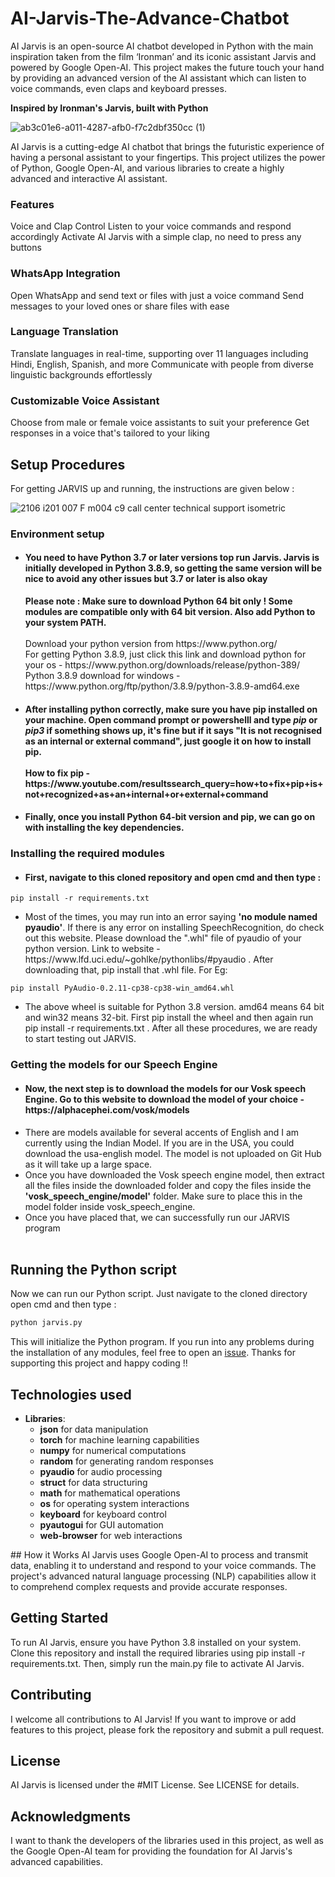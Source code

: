 # AI-Jarvis-The-Advance-Chatbot
AI Jarvis is an open-source AI chatbot developed in Python with the main inspiration taken from the film ‘Ironman’ and its iconic assistant Jarvis and powered by Google Open-AI. This project makes the future touch your hand by providing an advanced version of the AI assistant which can listen to voice commands, even claps and keyboard presses.

**Inspired by Ironman's Jarvis, built with Python**

![ab3c01e6-a011-4287-afb0-f7c2dbf350cc (1)](https://github.com/user-attachments/assets/011db23b-bbdd-4007-b469-8a94665eab7c)

AI Jarvis is a cutting-edge AI chatbot that brings the futuristic experience of having a personal assistant to your fingertips. This project utilizes the power of Python, Google Open-AI, and various libraries to create a highly advanced and interactive AI assistant.

### Features
Voice and Clap Control
Listen to your voice commands and respond accordingly Activate AI Jarvis with a simple clap, no need to press any buttons

### WhatsApp Integration
Open WhatsApp and send text or files with just a voice command Send messages to your loved ones or share files with ease

### Language Translation
Translate languages in real-time, supporting over 11 languages including Hindi, English, Spanish, and more Communicate with people from diverse linguistic backgrounds effortlessly

### Customizable Voice Assistant
Choose from male or female voice assistants to suit your preference Get responses in a voice that's tailored to your liking

## Setup Procedures
For getting JARVIS up and running, the instructions are given below :

![2106 i201 007 F m004 c9 call center technical support isometric](https://github.com/user-attachments/assets/63ee6a5f-ab32-4d47-8993-68fde29ff18f)

### Environment setup
<ul>
  <li> <h4> You need to have Python 3.7 or later versions top run Jarvis. Jarvis is initially developed in Python 3.8.9, so getting the same version will be nice to avoid any other issues but 3.7 or later is also okay</h4> <b>Please note : Make sure to download Python 64 bit only ! Some modules are compatible only with 64 bit version. Also add Python to your system PATH.</b> <br><br> Download your python version from https://www.python.org/ <br> For getting Python 3.8.9, just click this link and download python for your os - https://www.python.org/downloads/release/python-389/ <br> Python 3.8.9 download for windows - https://www.python.org/ftp/python/3.8.9/python-3.8.9-amd64.exe <br></li>
  
  <li> <h4> After installing python correctly, make sure you have pip installed on your machine. Open command prompt or powershelll and type <i>pip</i> or <i>pip3</i> if something shows up, it's fine but if it says "It is not recognised as an internal or external command", just google it on how to install pip.<br><br>How to fix pip - https://www.youtube.com/resultssearch_query=how+to+fix+pip+is+not+recognized+as+an+internal+or+external+command</h4></li>
  
  <li><h4>Finally, once you install Python 64-bit version and pip, we can go on with installing the key dependencies. <br></h4></li>
</ul>

### Installing the required modules

<ul>
  <li><h4> First, navigate to this cloned repository and open cmd and then type : </h4></li>
</ul>

```
pip install -r requirements.txt
```
<ul>
  <li>Most of the times, you may run into an error saying <b>'no module named pyaudio'</b>. If there is any error on installing SpeechRecognition, do check out this website. Please download the ".whl" file of pyaudio of your python version. Link to website - https://www.lfd.uci.edu/~gohlke/pythonlibs/#pyaudio . After downloading that, pip install that .whl file. For Eg:</li>
  </ul>
  
 ```
 pip install PyAudio‑0.2.11‑cp38‑cp38‑win_amd64.whl
 ```
 <ul>
  <li>The above wheel is suitable for Python 3.8 version. amd64 means 64 bit and win32 means 32-bit. First pip install the wheel and then again run pip install -r requirements.txt . After all these procedures, we are ready to start testing out JARVIS. <br></li>
  </ul>

### Getting the models for our Speech Engine

<ul>
  <li><h4>Now, the next step is to download the models for our Vosk speech Engine. Go to this website to download the model of your choice - https://alphacephei.com/vosk/models</h4></li>
  <li>There are models available for several accents of English and I am currently using the Indian Model. If you are in the USA, you could download the usa-english model. The model is not uploaded on Git Hub as it will take up a large space.<br></li>
  <li>Once you have downloaded the Vosk speech engine model, then extract all the files inside the downloaded folder and copy the files inside the <b>'vosk_speech_engine/model'</b> folder. Make sure to place this in the model folder inside vosk_speech_engine.<br></li>
  <li>Once you have placed that, we can successfully run our JARVIS program<br><br></li>
  </ul>

## Running the Python script

Now we can run our Python script. Just navigate to the cloned directory open cmd and then type :
```python
python jarvis.py
```
This will initialize the Python program. If you run into any problems during the installation of any modules, feel free to open an [issue](https://github.com/JoelShine/JARVIS-AI-ASSISTANT/issues). Thanks for supporting this project and happy coding !!


## Technologies used

<ul> <li><b>Libraries</b>: <ul> <li><b>json</b> for data manipulation</li> <li><b>torch</b> for machine learning capabilities</li> <li><b>numpy</b> for numerical computations</li> <li><b>random</b> for generating random responses</li> <li><b>pyaudio</b> for audio processing</li> <li><b>struct</b> for data structuring</li> <li><b>math</b> for mathematical operations</li> <li><b>os</b> for operating system interactions</li> <li><b>keyboard</b> for keyboard control</li> <li><b>pyautogui</b> for GUI automation</li> <li><b>web-browser</b> for web interactions</li> </ul> </li> </ul>
## How it Works
AI Jarvis uses Google Open-AI to process and transmit data, enabling it to understand and respond to your voice commands. The project's advanced natural language processing (NLP) capabilities allow it to comprehend complex requests and provide accurate responses.

## Getting Started
To run AI Jarvis, ensure you have Python 3.8 installed on your system. Clone this repository and install the required libraries using pip install -r requirements.txt. Then, simply run the main.py file to activate AI Jarvis.

## Contributing
I welcome all contributions to AI Jarvis! If you want to improve or add features to this project, please fork the repository and submit a pull request.

## License
AI Jarvis is licensed under the #MIT License. See LICENSE for details.

## Acknowledgments
I want to thank the developers of the libraries used in this project, as well as the Google Open-AI team for providing the foundation for AI Jarvis's advanced capabilities.
